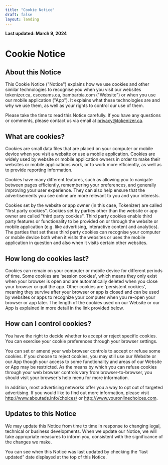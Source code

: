 ```yaml
---
title: "Cookie Notice"
draft: false
layout: landing
---
```


**Last updated: March 9, 2024**

# Cookie Notice

## About this Notice

This Cookie Notice ("Notice") explains how we use cookies and other similar technologies to recognise you when you visit our websites tokenizer.ca, cscexams.ca, bambarbia.com ("Website") or when you use our mobile application ("App"). It explains what these technologies are and why we use them, as well as your rights to control our use of them.

Please take the time to read this Notice carefully. If you have any questions or comments, please contact us via email at privacy@tokenizer.ca.

## What are cookies?

Cookies are small data files that are placed on your computer or mobile device when you visit a website or use a mobile application. Cookies are widely used by website or mobile application owners in order to make their websites or mobile applications work, or to work more efficiently, as well as to provide reporting information.

Cookies have many different features, such as allowing you to navigate between pages efficiently, remembering your preferences, and generally improving your user experience. They can also help ensure that the advertisements you see online are more relevant to you and your interests.

Cookies set by the website or app owner (in this case, Tokenizer) are called "first party cookies". Cookies set by parties other than the website or app owner are called "third party cookies". Third party cookies enable third party features or functionality to be provided on or through the website or mobile application (e.g. like advertising, interactive content and analytics). The parties that set these third party cookies can recognise your computer or mobile device both when it visits the websites or uses the mobile application in question and also when it visits certain other websites.

## How long do cookies last?
Cookies can remain on your computer or mobile device for different periods of time. Some cookies are 'session cookies', which means they only exist when your browser is open and are automatically deleted when you close your browser or quit the app. Other cookies are 'persistent cookies', meaning they survive after your browser or app is closed and can be used by websites or apps to recognize your computer when you re-open your browser or app later. The length of the cookies used on our Website or our App is explained in more detail in the link provided below.

## How can I control cookies?

You have the right to decide whether to accept or reject specific cookies. You can exercise your cookie preferences through your browser settings.

You can set or amend your web browser controls to accept or refuse some cookies. If you choose to reject cookies, you may still use our Website or our App though your access to some functionality and areas of our Website or App may be restricted. As the means by which you can refuse cookies through your web browser controls vary from browser-to-browser, you should visit your browser's help menu for more information.

In addition, most advertising networks offer you a way to opt out of targeted advertising. If you would like to find out more information, please visit http://www.aboutads.info/choices/ or http://www.youronlinechoices.com.


## Updates to this Notice

We may update this Notice from time to time in response to changing legal, technical or business developments. When we update our Notice, we will take appropriate measures to inform you, consistent with the significance of the changes we make.

You can see when this Notice was last updated by checking the “last updated” date displayed at the top of this Notice.